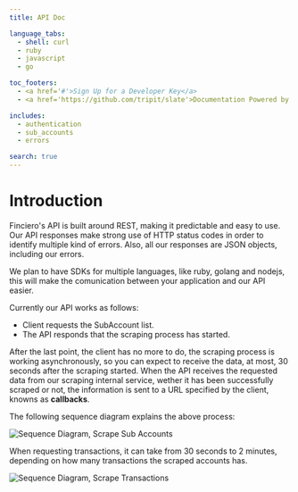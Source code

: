 ```yaml
---
title: API Doc

language_tabs:
  - shell: curl
  - ruby
  - javascript
  - go

toc_footers:
  - <a href='#'>Sign Up for a Developer Key</a>
  - <a href='https://github.com/tripit/slate'>Documentation Powered by Slate</a>

includes:
  - authentication
  - sub_accounts
  - errors

search: true
---
```


# Introduction

Finciero's API is built around REST, making it predictable and easy to use.
Our API responses make strong use of HTTP status codes in order to
identify multiple kind of errors. Also, all our responses are JSON objects,
including our errors.

We plan to have SDKs for multiple languages, like ruby, golang and nodejs,
this will make the comunication between your application and our API easier.

Currently our API works as follows:

- Client requests the SubAccount list.
- The API responds that the scraping process has started.

After the last point, the client has no more to do, the scraping process is
working asynchronously, so you can expect to receive the data, at most, 30 seconds
after the scraping started. When the API receives the requested data from
our scraping internal service, wether it has been successfully scraped or not,
the information is sent to a URL specified by the client, knowns as **callbacks**.

The following sequence diagram explains the above process:

![Sequence Diagram, Scrape Sub Accounts](sub_accounts_sd_en.png)

When requesting transactions, it can take from 30 seconds to 2 minutes, depending
on how many transactions the scraped accounts has.

![Sequence Diagram, Scrape Transactions](transactions_sd_en.png)
